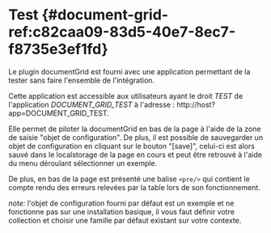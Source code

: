 # Test {#document-grid-ref:c82caa09-83d5-40e7-8ec7-f8735e3ef1fd}

Le plugin documentGrid est fourni avec une application permettant de la tester sans faire l'ensemble de l'intégration.

Cette application est accessible aux utilisateurs ayant le droit *TEST* de l'application *DOCUMENT_GRID_TEST* à l'adresse : http://host?app=DOCUMENT_GRID_TEST.

Elle permet de piloter la documentGrid en bas de la page à l'aide de la zone de saisie "objet de configuration". De plus, il est possible de sauvegarder un objet de configuration en cliquant sur le bouton "[save]", celui-ci est alors sauvé dans le localstorage de la page en cours et peut être retrouvé à l'aide du menu déroulant sélectionner un exemple.

De plus, en bas de la page est présenté une balise `<pre/>` qui contient le compte rendu des erreurs relevées par la table lors de son fonctionnement.

*note:* l'objet de configuration fourni par défaut est un exemple et ne fonctionne pas sur une installation basique, il vous faut définir votre collection et choisir une famille par défaut existant sur votre contexte.
